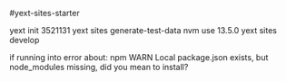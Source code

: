 #yext-sites-starter

yext init 3521131
yext sites generate-test-data
nvm use 13.5.0
yext sites develop


if running into error about:
npm WARN Local package.json exists, but node_modules missing, did you mean to install?



